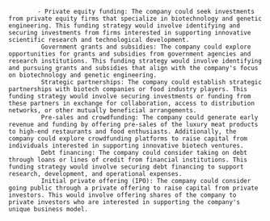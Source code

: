 			- Private equity funding: The company could seek investments from private equity firms that specialize in biotechnology and genetic engineering. This funding strategy would involve identifying and securing investments from firms interested in supporting innovative scientific research and technological development.
			 Government grants and subsidies: The company could explore opportunities for grants and subsidies from government agencies and research institutions. This funding strategy would involve identifying and pursuing grants and subsidies that align with the company's focus on biotechnology and genetic engineering.
			 Strategic partnerships: The company could establish strategic partnerships with biotech companies or food industry players. This funding strategy would involve securing investments or funding from these partners in exchange for collaboration, access to distribution networks, or other mutually beneficial arrangements.
			 Pre-sales and crowdfunding: The company could generate early revenue and funding by offering pre-sales of the luxury meat products to high-end restaurants and food enthusiasts. Additionally, the company could explore crowdfunding platforms to raise capital from individuals interested in supporting innovative biotech ventures.
			 Debt financing: The company could consider taking on debt through loans or lines of credit from financial institutions. This funding strategy would involve securing debt financing to support research, development, and operational expenses.
			 Initial private offering (IPO): The company could consider going public through a private offering to raise capital from private investors. This would involve offering shares of the company to private investors who are interested in supporting the company's unique business model.


